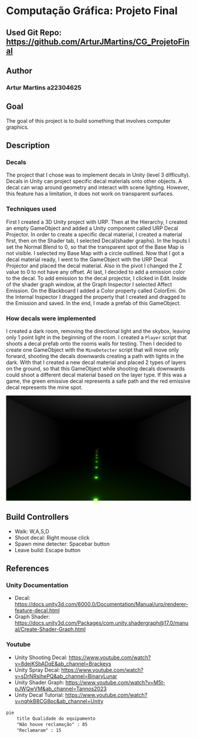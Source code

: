 # Computação Gráfica: Projeto Final

## Used Git Repo: <https://github.com/ArturJMartins/CG_ProjetoFinal>

## Author

### Artur Martins a22304625

## Goal

The goal of this project is to build something that involves computer graphics.

## Description

### Decals

The project that I chose was to implement decals in Unity (level 3 difficulty). Decals in Unity can project specific decal materials onto other objects. A decal can wrap around geometry and interact with scene lighting. However, this feature has a limitation, it does not work on transparent surfaces.

### Techniques used

First I created a 3D Unity project with URP. Then at the Hierarchy, I created an empty GameObject and added a Unity component called URP Decal Projector. In order to create a specific decal material, I created a material first, then on the Shader tab, I selected Decal(shader graphs). In the Inputs I set the Normal Blend to 0, so that the transparent spot of the Base Map is not visible. I selected my Base Map with a circle outlined. Now that I got a decal material ready, I went to the GameObject with the URP Decal Projector and placed the decal material. Also in the pivot I changed the Z value to 0 to not have any offset. At last, I decided to add a emission color to the decal. To add emission to the decal projector, I clicked in Edit. Inside of the shader graph window, at the Graph Inspector I selected Affect Emission. On the Blackboard I added a Color property called ColorEmi. On the Internal Inspector I dragged the property that I created and dragged to the Emission and saved.
In the end, I made a prefab of this GameObject.

### How decals were implemented

I created a dark room, removing the directional light and the skybox, leaving only 1 point light in the beginning of the room. I created a `Player` script that shoots a decal prefab onto the rooms walls for testing. Then I decided to create one GameObject with the `MineDetecter` script that will move only forward, shooting the decals downwards creating a path with lights in the dark. With that I created a new decal material and placed 2 types of layers on the ground, so that this GameObject while shooting decals downwards could shoot a different decal material based on the layer type. If this was a game, the green emissive decal represents a safe path and the red emissive decal represents the mine spot.  

![Screenshot of the app](Images/Decals.png "Build decals")

## Build Controllers

- Walk: W,A,S,D
- Shoot decal: Right mouse click
- Spawn mine detecter: Spacebar button
- Leave build: Escape button

## References

### Unity Documentation

- Decal: <https://docs.unity3d.com/6000.0/Documentation/Manual/urp/renderer-feature-decal.html>
- Graph Shader: <https://docs.unity3d.com/Packages/com.unity.shadergraph@17.0/manual/Create-Shader-Graph.html>

### Youtube

- Unity Shooting Decal: <https://www.youtube.com/watch?v=8dejKSbADqE&ab_channel=Brackeys>
- Unity Spray Decal: <https://www.youtube.com/watch?v=sDrNRsihePQ&ab_channel=BinaryLunar>
- Unity Shader Graph: <https://www.youtube.com/watch?v=M5t-pJWQwVM&ab_channel=Tannos2023>
- Unity Decal Tutorial: <https://www.youtube.com/watch?v=nqhkB8CG8pc&ab_channel=Unity>

```mermaid
pie
    title Qualidade do equipamento
    "Não houve reclamação" : 85
    "Reclamaram" : 15
```
